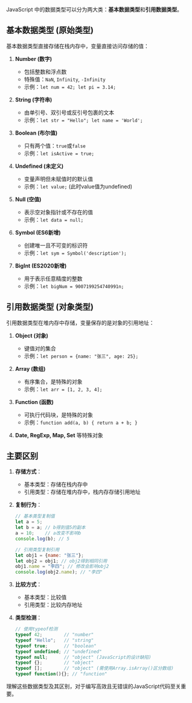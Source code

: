 JavaScript 中的数据类型可以分为两大类：**基本数据类型**和**引用数据类型**。

## 基本数据类型 (原始类型)

基本数据类型直接存储在栈内存中，变量直接访问存储的值：

1. **Number (数字)**
   - 包括整数和浮点数
   - 特殊值：`NaN`, `Infinity`, `-Infinity`
   - 示例：`let num = 42; let pi = 3.14;`

2. **String (字符串)**
   - 由单引号、双引号或反引号包裹的文本
   - 示例：`let str = "Hello"; let name = 'World'; `

3. **Boolean (布尔值)**
   - 只有两个值：`true`或`false`
   - 示例：`let isActive = true;`

4. **Undefined (未定义)**
   - 变量声明但未赋值时的默认值
   - 示例：`let value;` (此时value值为undefined)

5. **Null (空值)**
   - 表示空对象指针或不存在的值
   - 示例：`let data = null;`

6. **Symbol (ES6新增)**
   - 创建唯一且不可变的标识符
   - 示例：`let sym = Symbol('description');`

7. **BigInt (ES2020新增)**
   - 用于表示任意精度的整数
   - 示例：`let bigNum = 9007199254740991n;`

## 引用数据类型 (对象类型)

引用数据类型在堆内存中存储，变量保存的是对象的引用地址：

1. **Object (对象)**
   - 键值对的集合
   - 示例：`let person = {name: "张三", age: 25};`

2. **Array (数组)**
   - 有序集合，是特殊的对象
   - 示例：`let arr = [1, 2, 3, 4];`

3. **Function (函数)**
   - 可执行代码块，是特殊的对象
   - 示例：`function add(a, b) { return a + b; }`

4. **Date, RegExp, Map, Set** 等特殊对象

## 主要区别

1. **存储方式**：
   - 基本类型：存储在栈内存中
   - 引用类型：存储在堆内存中，栈内存存储引用地址

2. **复制行为**：
   ```javascript
   // 基本类型复制值
   let a = 5;
   let b = a; // b得到值5的副本
   a = 10;    // a改变不影响b
   console.log(b); // 5
   
   // 引用类型复制引用
   let obj1 = {name: "张三"};
   let obj2 = obj1; // obj2得到相同引用
   obj1.name = "李四"; // 修改会影响obj2
   console.log(obj2.name); // "李四"
   ```

3. **比较方式**：
   - 基本类型：比较值
   - 引用类型：比较内存地址

4. **类型检测**：
   ```javascript
   // 使用typeof检测
   typeof 42;        // "number"
   typeof "Hello";   // "string"
   typeof true;      // "boolean"
   typeof undefined; // "undefined"
   typeof null;      // "object" (JavaScript的设计缺陷)
   typeof {};        // "object"
   typeof [];        // "object" (需使用Array.isArray()区分数组)
   typeof function(){}; // "function"
   ```

理解这些数据类型及其区别，对于编写高效且无错误的JavaScript代码至关重要。